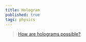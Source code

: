 ```yaml
---
title: Hologram
published: true
tags: physics
---
```

> [How are holograms possible?](https://www.youtube.com/watch?v=EmKQsSDlaa4)
